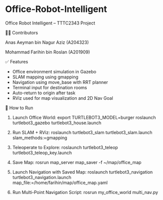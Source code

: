 # Office-Robot-Intelligent
Office Robot Intelligent – TTTC2343 Project

👨‍💻 Contributors

Anas Aeyman bin Nagur Aziz (A204323)

Mohammad Farihin bin Roslan (A201909)

✅ Features
- Office environment simulation in Gazebo
- SLAM mapping using gmapping
- Navigation using move_base with RRT planner
- Terminal input for destination rooms
- Auto-return to origin after task
- RViz used for map visualization and 2D Nav Goal

🚀 How to Run
1. Launch Office World:
export TURTLEBOT3_MODEL=burger
roslaunch turtlebot3_gazebo turtlebot3_house.launch

2. Run SLAM + RViz:
roslaunch turtlebot3_slam turtlebot3_slam.launch slam_methods:=gmapping

3. Teleoperate to Explore:
roslaunch turtlebot3_teleop turtlebot3_teleop_key.launch

4. Save Map:
rosrun map_server map_saver -f ~/map/office_map

5. Launch Navigation with Saved Map:
roslaunch turtlebot3_navigation turtlebot3_navigation.launch map_file:=/home/farihin/map/office_map.yaml

6. Run Multi-Point Navigation Script:
rosrun my_office_world multi_nav.py
